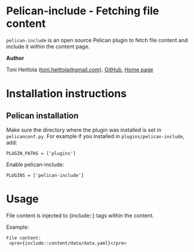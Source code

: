 Pelican-include - Fetching file content
=======================================

`pelican-include` is an open source Pelican plugin to fetch file content and include it within the content page. 

**Author**

Toni Heittola (toni.heittola@gmail.com), [GitHub](https://github.com/toni-heittola), [Home page](https://homepages.tuni.fi/toni.heittola/)

Installation instructions
=========================

## Pelican installation

Make sure the directory where the plugin was installed is set in `pelicanconf.py`. For example if you installed in `plugins/pelican-include`, add:

    PLUGIN_PATHS = ['plugins']

Enable pelican-include:

    PLUGINS = ['pelican-include']

Usage
=====

File content is injected to {include::<path to file>} tags within the content.

Example:

    File content:
     <pre>{include::content/data/data.yaml}</pre>
